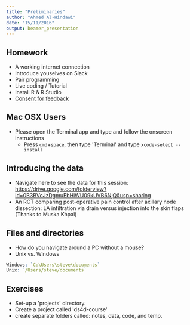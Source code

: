 ```yaml
---
title: "Preliminaries"
author: "Ahmed Al-Hindawi"
date: "15/11/2016"
output: beamer_presentation
---
```


## Homework

- A working internet connection
- Introduce youselves on Slack
- Pair programming
- Live coding / Tutorial
- Install R & R Studio
- [Consent for feedback](https://goo.gl/forms/gdmHqPsTD1vBcyep1)

## Mac OSX Users

- Please open the Terminal app and type  and follow the onscreen instructions
	+ Press `cmd`+`space`, then type 'Terminal' and type `xcode-select --install`

## Introducing the data

- Navigate here to see the data for this session: https://drive.google.com/folderview?id=0B3BVcJzDgmuEbHlWU09kUVB6NjQ&usp=sharing
- An RCT comparing post-operative pain control after axillary node dissection: LA infiltration via drain versus injection into the skin flaps (Thanks to Muska Khpal)

## Files and directories

- How do you navigate around a PC without a mouse?
- Unix vs. Windows


```r
Windows: `C:\Users\steve\documents`
Unix: `/Users/steve/documents`
```

## Exercises

- Set-up a 'projects' directory.
- Create a project called 'ds4d-course'
- create separate folders called: notes, data, code, and temp.


